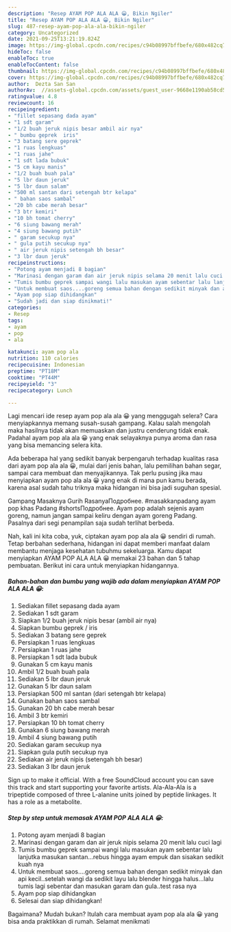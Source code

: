 ```yaml
---
description: "Resep AYAM POP ALA ALA 😀, Bikin Ngiler"
title: "Resep AYAM POP ALA ALA 😀, Bikin Ngiler"
slug: 487-resep-ayam-pop-ala-ala-bikin-ngiler
category: Uncategorized
date: 2021-09-25T13:21:19.824Z
image: https://img-global.cpcdn.com/recipes/c94b08997bffbefe/680x482cq70/ayam-pop-ala-ala-foto-resep-utama.jpg
hideToc: false
enableToc: true
enableTocContent: false
thumbnail: https://img-global.cpcdn.com/recipes/c94b08997bffbefe/680x482cq70/ayam-pop-ala-ala-foto-resep-utama.jpg
cover: https://img-global.cpcdn.com/recipes/c94b08997bffbefe/680x482cq70/ayam-pop-ala-ala-foto-resep-utama.jpg
author:  Dezta San San
authorAv:  //assets-global.cpcdn.com/assets/guest_user-9668e1190ab58cd58d666d5934e79c79da2e02f4421a6ed9abc4b163da97d6e7.png
ratingvalue: 4.8
reviewcount: 16
recipeingredient:
- "fillet sepasang dada ayam"
- "1 sdt garam"
- "1/2 buah jeruk nipis besar ambil air nya"
- " bumbu geprek  iris"
- "3 batang sere geprek"
- "1 ruas lengkuas"
- "1 ruas jahe"
- "1 sdt lada bubuk"
- "5 cm kayu manis"
- "1/2 buah buah pala"
- "5 lbr daun jeruk"
- "5 lbr daun salam"
- "500 ml santan dari setengah btr kelapa"
- " bahan saos sambal"
- "20 bh cabe merah besar"
- "3 btr kemiri"
- "10 bh tomat cherry"
- "6 siung bawang merah"
- "4 siung bawang putih"
- " garam secukup nya"
- " gula putih secukup nya"
- " air jeruk nipis setengah bh besar"
- "3 lbr daun jeruk"
recipeinstructions:
- "Potong ayam menjadi 8 bagian"
- "Marinasi dengan garam dan air jeruk nipis selama 20 menit lalu cuci lagi"
- "Tumis bumbu geprek sampai wangi lalu masukan ayam sebentar lalu lanjutka masukan santan...rebus hingga ayam empuk dan sisakan sedikit kuah nya"
- "Untuk membuat saos....goreng semua bahan dengan sedikit minyak dan api kecil..setelah wangi da sedikit layu lalu blender hingga halus...lalu tumis lagi sebentar dan masukan garam dan gula..test rasa nya"
- "Ayam pop siap dihidangkan"
- "Sudah jadi dan siap dinikmati!"
categories:
- Resep
tags:
- ayam
- pop
- ala

katakunci: ayam pop ala 
nutrition: 110 calories
recipecuisine: Indonesian
preptime: "PT18M"
cooktime: "PT44M"
recipeyield: "3"
recipecategory: Lunch

---
```



Lagi mencari ide resep ayam pop ala ala 😀 yang menggugah selera? Cara menyiapkannya memang susah-susah gampang. Kalau salah mengolah maka hasilnya tidak akan memuaskan dan justru cenderung tidak enak. Padahal ayam pop ala ala 😀 yang enak selayaknya punya aroma dan rasa yang bisa memancing selera kita.


Ada beberapa hal yang sedikit banyak berpengaruh terhadap kualitas rasa dari ayam pop ala ala 😀, mulai dari jenis bahan, lalu pemilihan bahan segar, sampai cara membuat dan menyajikannya. Tak perlu pusing jika mau menyiapkan ayam pop ala ala 😀 yang enak di mana pun kamu berada, karena asal sudah tahu triknya maka hidangan ini bisa jadi suguhan spesial.

Gampang Masaknya Gurih RasanyaПодробнее. #masakkanpadang ayam pop khas Padang #shortsПодробнее. Ayam pop adalah sejenis ayam goreng, namun jangan sampai keliru dengan ayam goreng Padang. Pasalnya dari segi penampilan saja sudah terlihat berbeda.


Nah, kali ini kita coba, yuk, ciptakan ayam pop ala ala 😀 sendiri di rumah. Tetap berbahan sederhana, hidangan ini dapat memberi manfaat dalam membantu menjaga kesehatan tubuhmu sekeluarga. Kamu dapat menyiapkan AYAM POP ALA ALA 😀 memakai 23 bahan dan 5 tahap pembuatan. Berikut ini cara untuk menyiapkan hidangannya.

<!--inarticleads1-->

##### Bahan-bahan dan bumbu yang wajib ada dalam menyiapkan AYAM POP ALA ALA 😀:

1. Sediakan fillet sepasang dada ayam
1. Sediakan 1 sdt garam
1. Siapkan 1/2 buah jeruk nipis besar (ambil air nya)
1. Siapkan  bumbu geprek / iris
1. Sediakan 3 batang sere geprek
1. Persiapkan 1 ruas lengkuas
1. Persiapkan 1 ruas jahe
1. Persiapkan 1 sdt lada bubuk
1. Gunakan 5 cm kayu manis
1. Ambil 1/2 buah buah pala
1. Sediakan 5 lbr daun jeruk
1. Gunakan 5 lbr daun salam
1. Persiapkan 500 ml santan (dari setengah btr kelapa)
1. Gunakan  bahan saos sambal
1. Gunakan 20 bh cabe merah besar
1. Ambil 3 btr kemiri
1. Persiapkan 10 bh tomat cherry
1. Gunakan 6 siung bawang merah
1. Ambil 4 siung bawang putih
1. Sediakan  garam secukup nya
1. Siapkan  gula putih secukup nya
1. Sediakan  air jeruk nipis (setengah bh besar)
1. Sediakan 3 lbr daun jeruk


Sign up to make it official. With a free SoundCloud account you can save this track and start supporting your favorite artists. Ala-Ala-Ala is a tripeptide composed of three L-alanine units joined by peptide linkages. It has a role as a metabolite. 

<!--inarticleads2-->

##### Step by step untuk memasak AYAM POP ALA ALA 😀:

1. Potong ayam menjadi 8 bagian
1. Marinasi dengan garam dan air jeruk nipis selama 20 menit lalu cuci lagi
1. Tumis bumbu geprek sampai wangi lalu masukan ayam sebentar lalu lanjutka masukan santan...rebus hingga ayam empuk dan sisakan sedikit kuah nya
1. Untuk membuat saos....goreng semua bahan dengan sedikit minyak dan api kecil..setelah wangi da sedikit layu lalu blender hingga halus...lalu tumis lagi sebentar dan masukan garam dan gula..test rasa nya
1. Ayam pop siap dihidangkan
1. Selesai dan siap dihidangkan!



Bagaimana? Mudah bukan? Itulah cara membuat ayam pop ala ala 😀 yang bisa anda praktikkan di rumah. Selamat menikmati
